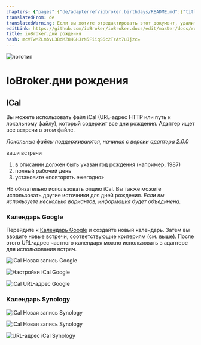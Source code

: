```yaml
---
chapters: {"pages":{"de/adapterref/iobroker.birthdays/README.md":{"title":{"de":"ioBroker.birthdays"},"content":"de/adapterref/iobroker.birthdays/README.md"},"de/adapterref/iobroker.birthdays/ical.md":{"title":{"de":"ioBroker.birthdays"},"content":"de/adapterref/iobroker.birthdays/ical.md"},"de/adapterref/iobroker.birthdays/carddav.md":{"title":{"de":"ioBroker.birthdays"},"content":"de/adapterref/iobroker.birthdays/carddav.md"},"de/adapterref/iobroker.birthdays/https://raw.githubusercontent.com/klein0r/ioBroker.birthdays/master/docs/en/blockly.md":{"title":{"de":"ioBroker.birthdays"},"content":"de/adapterref/iobroker.birthdays/https://raw.githubusercontent.com/klein0r/ioBroker.birthdays/master/docs/en/blockly.md"},"de/adapterref/iobroker.birthdays/https://raw.githubusercontent.com/klein0r/ioBroker.birthdays/master/docs/en/javascript.md":{"title":{"de":"ioBroker.birthdays"},"content":"de/adapterref/iobroker.birthdays/https://raw.githubusercontent.com/klein0r/ioBroker.birthdays/master/docs/en/javascript.md"}}}
translatedFrom: de
translatedWarning: Если вы хотите отредактировать этот документ, удалите поле «translatedFrom», в противном случае этот документ будет снова автоматически переведен
editLink: https://github.com/ioBroker/ioBroker.docs/edit/master/docs/ru/adapterref/iobroker.birthdays/ical.md
title: ioBroker.дни рождения
hash: mcVTwMZLmbvL3BdMZ8HGHJrN5FiiqS6c2TzAt7uJjzc=
---
```

![логотип](../../../de/adapterref/iobroker.birthdays/../../admin/birthdays.png)

# IoBroker.дни рождения
## ICal
Вы можете использовать файл iCal (URL-адрес HTTP или путь к локальному файлу), который содержит все дни рождения. Адаптер ищет все встречи в этом файле.

_Локальные файлы поддерживаются, начиная с версии адаптера 2.0.0_

ваши встречи

1. в описании должен быть указан год рождения (например, 1987)
2. полный рабочий день
3. установите «повторять ежегодно»

НЕ обязательно использовать опцию iCal. Вы также можете использовать другие источники для дней рождения. _Если вы используете несколько вариантов, информация будет объединена._

### Календарь Google
Перейдите к [Календарь Google](http://calendar.google.com/) и создайте новый календарь. Затем вы вводите новые встречи, соответствующие критериям (см. выше). После этого URL-адрес частного календаря можно использовать в адаптере для использования встреч.

![iCal Новая запись Google](../../../de/adapterref/iobroker.birthdays/./img/ical-google-new.png)

![Настройки iCal Google](../../../de/adapterref/iobroker.birthdays/./img/ical-google-settings.png)

![iCal URL-адрес Google](../../../de/adapterref/iobroker.birthdays/./img/ical-google-url.png)

### Календарь Synology
![iCal Новая запись Synology](../../../de/adapterref/iobroker.birthdays/./img/ical-synology-new.png)

![iCal Новая запись Synology](../../../de/adapterref/iobroker.birthdays/./img/ical-synology-new-r.png)

![URL-адрес iCal Synology](../../../de/adapterref/iobroker.birthdays/./img/ical-synology-url.png)
